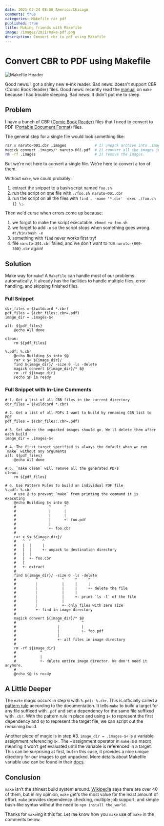 ```yaml
---
date: 2021-02-24 08:00 America/Chicago
comments: true
categories: Makefile rar pdf
published: true
title: Making friends with Makefile
image: /images/2021/make-pdf.png
description: Convert cbr to pdf using Makefile
---
```

# Convert CBR to PDF using Makefile

<img class="featured" src="/images/2021/make-pdf.png" alt="Makefile Header" />

Good news: I got a shiny new e-ink reader.
Bad news: doesn't support CBR (Comic Book Reader) files.
Good news: recently read the [manual](https://www.gnu.org/software/make/manual/make.html) on `make` because I had trouble sleeping.
Bad news: It didn't put me to sleep.

## Problem

I have a bunch of CBR ([Comic Book Reader](https://en.wikipedia.org/wiki/Comic_book_archive)) files that I need to convert to PDF ([Portable Document Format](https://en.wikipedia.org/wiki/PDF)) files. 

The general step for a single file would look something like:

```sh
rar x naruto-001.cbr .images             # 1) unpack archive into .images/*.jpg
magick convert .images/* naruto-001.pdf  # 2) convert all the images into pdf file
rm -rf .images                           # 3) remove the images.
```

But we're not here to convert a single file. We're here to convert a ton of them.

Without `make`, we could probably:

1. extract the snippet to a bash script named `foo.sh`
2. run the script on one file with `./foo.sh naruto-001.cbr`
3. run the script on all the files with `find . -name '*.cbr' -exec ./foo.sh {} \;`.

Then we'd curse when errors come up because:

1. we forgot to make the script executable. `chmod +x foo.sh`
2. we forget to add `-e` so the script stops when something goes wrong. `#!/bin/bash -e`
3. something with `find` never works first try!
4. file `naruto-301.cbr` failed, and we don't want to run `naruto-{000-300}.cbr` again!

## Solution

Make way for `make`! A `Makefile` can handle most of our problems automatically.
It already has the facilities to handle multiple files, error handling, and skipping finished files.

### Full Snippet

```make
cbr_files = $(wildcard *.cbr)
pdf_files = $(cbr_files:.cbr=.pdf)
image_dir = .images-$<

all: ${pdf_files}
	@echo All done

clean:
	rm ${pdf_files}

%.pdf: %.cbr
	@echo Building $< into $@
	rar x $< ${image_dir}/
	find ${image_dir}/ -size 0 -ls -delete
	magick convert ${image_dir}/* $@
	rm -rf ${image_dir}
	@echo $@ is ready
```

### Full Snippet with In-Line Comments

```make
# 1. Get a list of all CBR files in the current directory
cbr_files = $(wildcard *.cbr)

# 2. Get a list of all PDFs I want to build by renaming CBR list to PDF
pdf_files = $(cbr_files:.cbr=.pdf)

# 3. Set where the unpacked images should go. We'll delete them after each build
image_dir = .images-$<

# 4. The first target specified is always the default when we run `make` without any arguments
all: ${pdf_files}
	@echo All done

# 5. `make clean` will remove all the generated PDFs
clean:
	rm ${pdf_files}

# 6. Use Pattern Rules to build an individual PDF file
%.pdf: %.cbr
	# use @ to prevent `make` from printing the command it is executing
	@echo Building $< into $@
	#               ^      ^
	#               |      |
	#               |      |
	#               |      +- foo.pdf
	#               |
	#               +- foo.cbr
	#
	rar x $< ${image_dir}/
	#   ^  ^     ^
	#   |  |     |
	#   |  |     +- unpack to destination directory
	#   |  |
	#   |  +- foo.cbr
	#   |
	#   +- extract
	#
	find ${image_dir}/ -size 0 -ls -delete
	#         ^           ^     ^     ^
	#         |           |     |     |
	#         |           |     |     +- delete the file
	#         |           |     |
	#         |           |     +- print `ls -l` of the file
	#         |           |
	#         |           +- only files with zero size
	#         +- find in image directory
	# 
	magick convert ${image_dir}/* $@
	#                   ^          ^
	#                   |          |
	#                   |          +- foo.pdf
	#                   |
	#                   +- all files in image directory
	# 
	rm -rf ${image_dir}
	#           ^
	#           |
	#           +- delete entire image director. We don't need it anymore.
	# 
	@echo $@ is ready
```

## A Little Deeper

The `make` magic occurs in step 6 with `%.pdf: %.cbr`.
This is officially called a [pattern rule](https://www.gnu.org/software/make/manual/make.html#Pattern-Rules) according to the documentation.
It tells `make` to build a target for any file suffixed with `.pdf` and set a dependency for the same file suffixed with `.cbr`.
With the pattern rule in place and using `$<` to represent the first dependency and `$@` to represent the target file, we can script out the remaining build.

Another piece of magic is in step #3.
`image_dir = .images-$<` is a variable assignment referencing `$<`.
The `=` assignment operator in `make` is a macro, meaning it won't get evaluated until the variable is referenced in a target.
This can be surprising at first, but in this case, it provides a nice unique directory for our images to get unpacked.
More details about Makefile variable use can be found in their [docs](https://www.gnu.org/software/make/manual/html_node/Using-Variables.html#Using-Variables).

## Conclusion

`make` isn't the shinest build system around.
[Wikipedia](https://en.wikipedia.org/wiki/List_of_build_automation_software) says there are over 40 of them, but in my opinion, `make` get's the most value for the least amount of effort.
`make` provides dependency checking, multiple job support, and simple bash-like syntax without the need to `npm install the_world`.

Thanks for `make`ing it this far. Let me know how you `make` use of `make` in the comments below.
